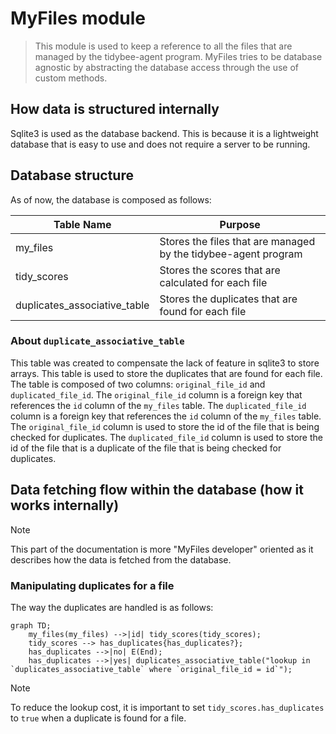 # MyFiles module

> This module is used to keep a reference to all the files that are managed by the tidybee-agent program.
> MyFiles tries to be database agnostic by abstracting the database access through the use of custom methods.

## How data is structured internally

Sqlite3 is used as the database backend. This is because it is a lightweight database that is easy to use and does not require a server to be running.


## Database structure

As of now, the database is composed as follows:

|Table Name| Purpose |
|----------|---------|
|my_files| Stores the files that are managed by the tidybee-agent program|
|tidy_scores| Stores the scores that are calculated for each file|
|duplicates_associative_table| Stores the duplicates that are found for each file|

### About `duplicate_associative_table`

This table was created to compensate the lack of feature in sqlite3 to store arrays. This table is used to store the duplicates that are found for each file. The table is composed of two columns: `original_file_id` and `duplicated_file_id`. The `original_file_id` column is a foreign key that references the `id` column of the `my_files` table. The `duplicated_file_id` column is a foreign key that references the `id` column of the `my_files` table. The `original_file_id` column is used to store the id of the file that is being checked for duplicates. The `duplicated_file_id` column is used to store the id of the file that is a duplicate of the file that is being checked for duplicates.

## Data fetching flow within the database (how it works internally)

> [!NOTE]
> This part of the documentation is more "MyFiles developer" oriented as it describes how the data is fetched from the database.

### Manipulating duplicates for a file

The way the duplicates are handled is as follows:

```mermaid
graph TD;
    my_files(my_files) -->|id| tidy_scores(tidy_scores);
    tidy_scores --> has_duplicates{has_duplicates?};
    has_duplicates -->|no| E(End);
    has_duplicates -->|yes| duplicates_associative_table("lookup in `duplicates_associative_table` where `original_file_id = id`");
```

> [!NOTE]
> To reduce the lookup cost, it is important to set `tidy_scores.has_duplicates` to `true` when a duplicate is found for a file.